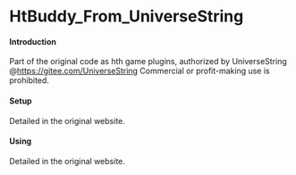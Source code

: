 # HtBuddy_From_UniverseString

#### Introduction
  Part of the original code as hth game plugins, authorized by UniverseString @https://gitee.com/UniverseString
  Commercial or profit-making use is prohibited.

#### Setup
  Detailed in the original website.

#### Using
  Detailed in the original website.  
